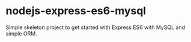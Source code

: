# nodejs-express-es6-mysql
Simple skeleton project to get started with Express ES6 with MySQL and simple ORM.
